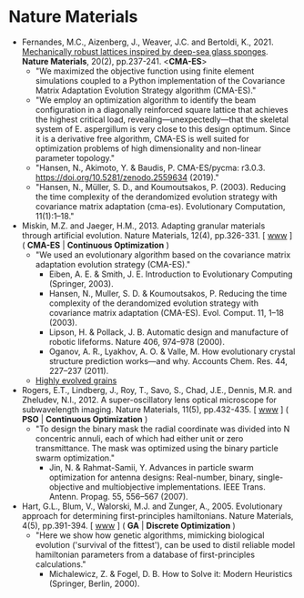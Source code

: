 # Nature Materials

* Fernandes, M.C., Aizenberg, J., Weaver, J.C. and Bertoldi, K., 2021. [Mechanically robust lattices inspired by deep-sea glass sponges]((https://www.nature.com/articles/s41563-020-0798-1)). **Nature Materials**, 20(2), pp.237-241. <**CMA-ES**>
  * "We maximized the objective function using finite element simulations coupled to a Python implementation of the Covariance Matrix Adaptation Evolution Strategy algorithm (CMA-ES)."
  * "We employ an optimization algorithm to identify the beam configuration in a diagonally reinforced square lattice that achieves the highest critical load, revealing—unexpectedly—that the skeletal system of E. aspergillum is very close to this design optimum. Since it is a derivative free algorithm, CMA-ES is well suited for optimization problems of high dimensionality and non-linear parameter topology."
  * "Hansen, N., Akimoto, Y. & Baudis, P. CMA-ES/pycma: r3.0.3. https://doi.org/10.5281/zenodo.2559634 (2019)."
  * "Hansen, N., Müller, S. D., and Koumoutsakos, P. (2003). Reducing the time complexity of the derandomized evolution strategy with covariance matrix adaptation (cma-es). Evolutionary Computation, 11(1):1–18."
* Miskin, M.Z. and Jaeger, H.M., 2013. Adapting granular materials through artificial evolution. Nature Materials, 12(4), pp.326-331. [ [www](https://www.nature.com/articles/nmat3543) ] ( **CMA-ES** | **Continuous Optimization** )
  * "We used an evolutionary algorithm based on the covariance matrix adaptation evolution strategy (CMA-ES)."
    * Eiben, A. E. & Smith, J. E. Introduction to Evolutionary Computing (Springer, 2003).
    * Hansen, N., Muller, S. D. & Koumoutsakos, P. Reducing the time complexity of the derandomized evolution strategy with covariance matrix adaptation (CMA-ES). Evol. Comput. 11, 1–18 (2003).
    * Lipson, H. & Pollack, J. B. Automatic design and manufacture of robotic lifeforms. Nature 406, 974–978 (2000).
    * Oganov, A. R., Lyakhov, A. O. & Valle, M. How evolutionary crystal structure prediction works—and why. Accounts Chem. Res. 44, 227–237 (2011).
  * [Highly evolved grains](https://www.nature.com/articles/nmat3609)
* Rogers, E.T., Lindberg, J., Roy, T., Savo, S., Chad, J.E., Dennis, M.R. and Zheludev, N.I., 2012. A super-oscillatory lens optical microscope for subwavelength imaging. Nature Materials, 11(5), pp.432-435. [ [www](https://www.nature.com/articles/nmat3280) ] ( **PSO** | **Continuous Optimization** )
  * "To design the binary mask the radial coordinate was divided into N concentric annuli, each of which had either unit or zero transmittance. The mask was optimized using the binary particle swarm optimization."
    * Jin, N. & Rahmat-Samii, Y. Advances in particle swarm optimization for antenna designs: Real-number, binary, single-objective and multiobjective implementations. IEEE Trans. Antenn. Propag. 55, 556–567 (2007).
* Hart, G.L., Blum, V., Walorski, M.J. and Zunger, A., 2005. Evolutionary approach for determining first-principles hamiltonians. Nature Materials, 4(5), pp.391-394. [ [www](https://www.nature.com/articles/nmat1374) ] ( **GA** | **Discrete Optimization** )
  * "Here we show how genetic algorithms, mimicking biological evolution ('survival of the fittest'), can be used to distil reliable model hamiltonian parameters from a database of first-principles calculations."
    * Michalewicz, Z. & Fogel, D. B. How to Solve it: Modern Heuristics (Springer, Berlin, 2000).
